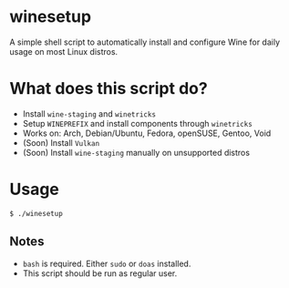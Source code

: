 # winesetup
A simple shell script to automatically install and configure Wine for daily usage on most Linux distros.

# What does this script do?
- Install `wine-staging` and `winetricks`
- Setup `WINEPREFIX` and install components through `winetricks`
- Works on: Arch, Debian/Ubuntu, Fedora, openSUSE, Gentoo, Void
- (Soon) Install `Vulkan`
- (Soon) Install `wine-staging` manually on unsupported distros

# Usage
```
$ ./winesetup
```

## Notes
- `bash` is required. Either `sudo` or `doas` installed.
- This script should be run as regular user.

